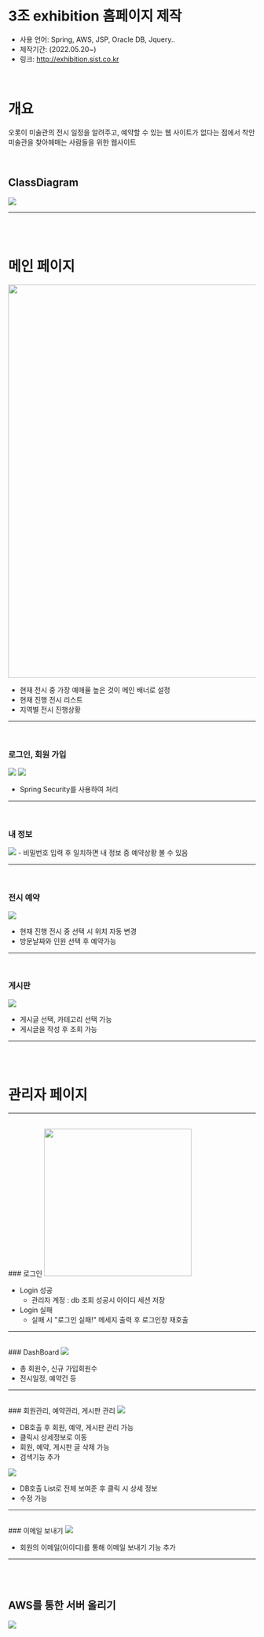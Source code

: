 # 3조 exhibition 홈페이지 제작

* 사용 언어: Spring, AWS, JSP, Oracle DB, Jquery..
* 제작기간: (2022.05.20~)
* 링크: http://exhibition.sist.co.kr
<br/>

# 개요
오롯이 미술관의 전시 일정을 알려주고, 
예약할 수 있는 웹 사이트가 없다는 점에서 착안
미술관을 찾아헤매는 사람들을 위한 웹사이트

<br/>

## ClassDiagram

<img src="https://user-images.githubusercontent.com/93374409/163676590-f85c0068-d2ae-4eca-92a7-9328433905c1.png"/>

-------------------
<br/><br/>
# 메인 페이지

<img src="https://user-images.githubusercontent.com/93374409/174593330-26141790-09ae-42a6-88e1-290fc897e8ec.png" width=auto height="800"/>

* 현재 전시 중 가장 예매율 높은 것이 메인 배너로 설정
* 현재 진행 전시 리스트 
* 지역별 전시 진행상황 
-------------------

<br/>

### 로그인, 회원 가입

<img src="https://user-images.githubusercontent.com/93374409/174593749-dfaa069b-67f4-45e7-a31b-42a2b040396a.png"/>
<img src= "https://user-images.githubusercontent.com/93374409/174594167-fed48dfb-251c-467c-83ab-6102c71d472f.PNG"/>

- Spring Security를 사용하여 처리

-------------------
<br/>

### 내 정보

<img src="https://user-images.githubusercontent.com/93374409/174602796-ee4adf42-dd4c-45cd-91f4-b5ca810a5272.png"/>
- 비밀번호 입력 후 일치하면 내 정보 중 예약상황 볼 수 있음
 
-------------------
<br/>

### 전시 예약

<img src="https://user-images.githubusercontent.com/93374409/174603758-2e8b3710-7025-4b35-8b4e-654ea2a643a4.png"/>

- 현재 진행 전시 중 선택 시 위치 자동 변경 
- 방문날짜와 인원 선택 후 예약가능

-------------------
<br/>

### 게시판

<img src="https://user-images.githubusercontent.com/93374409/174604115-9a2fc06f-b227-421e-be11-d87b3ed5e705.png"/>

- 게시글 선택, 카테고리 선택 가능
- 게시글을 작성 후 조회 가능

-------------------
<br/>
<br/>

# 관리자 페이지 
-------------------
<br/>
### 로그인

<img src="https://user-images.githubusercontent.com/93374409/163676765-9d10f7df-4c16-4e24-bc09-054ce2aad4ef.PNG" width="300" height=auto/>

- Login 성공
    - 관리자 계정 : db 조회 성공시 아이디 세션 저장
- Login 실패
    - 실패 시 "로그인 실패!" 메세지 출력 후 로그인창 재호출

-------------------
<br/>
### DashBoard

<img src="https://user-images.githubusercontent.com/93374409/174605919-b50b8086-1721-491b-a0d0-9c8f8b31901e.jpg"/>

- 총 회원수, 신규 가입회원수
- 전시일정, 예약건 등
-------------------
<br/>
### 회원관리, 예약관리, 게시판 관리

<img src="https://user-images.githubusercontent.com/93374409/174604460-d9ced6e3-47e7-4f95-987e-2d7d41aa0e25.jpg"/>

- DB호출 후 회원, 예약, 게시판 관리 가능
- 클릭시 상세정보로 이동
- 회원, 예약, 게시판 글 삭제 가능
- 검색기능 추가

<img src="https://user-images.githubusercontent.com/93374409/174604864-0b9ccf5e-b1e6-411f-bd5e-d83fe9d7876d.jpg"/>

- DB호출 List로 전체 보여준 후 클릭 시 상세 정보 
- 수정 가능
-------------------
<br/>
### 이메일 보내기

<img src="https://user-images.githubusercontent.com/93374409/174604970-015db130-ddae-4e39-94fb-742ec4fd6f57.jpg"/>

- 회원의 이메일(아이디)를 통해 이메일 보내기 기능 추가


----------------
<br/><br/>
## AWS를 통한 서버 올리기

<img src="https://user-images.githubusercontent.com/93374409/174606585-d102d63b-891d-400c-96ea-6d03e990d2b5.png"/>
